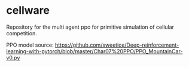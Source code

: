 # cellware
Repository for the multi agent ppo for primitive simulation of cellular competition.

PPO model source: https://github.com/sweetice/Deep-reinforcement-learning-with-pytorch/blob/master/Char07%20PPO/PPO_MountainCar-v0.py
